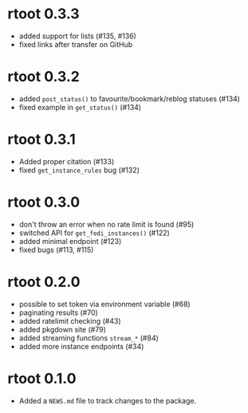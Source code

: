 # rtoot 0.3.3

* added support for lists (#135, #136)
* fixed links after transfer on GitHub 

# rtoot 0.3.2

* added `post_status()` to favourite/bookmark/reblog statuses (#134)
* fixed example in `get_status()` (#134)

# rtoot 0.3.1

* Added proper citation (#133)
* fixed `get_instance_rules` bug (#132)

# rtoot 0.3.0

* don't throw an error when no rate limit is found (#95)
* switched API for `get_fedi_instances()` (#122)
* added minimal endpoint (#123)
* fixed bugs (#113, #115)

# rtoot 0.2.0

* possible to set token via environment variable (#68)
* paginating results (#70)
* added ratelimit checking (#43)
* added pkgdown site (#79)
* added streaming functions `stream_*` (#84)
* added more instance endpoints (#34)

# rtoot 0.1.0

* Added a `NEWS.md` file to track changes to the package.

